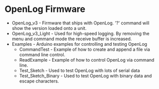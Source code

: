 OpenLog Firmware
=======

* OpenLog_v3 - Firmware that ships with OpenLog. '?' command will show the version loaded onto a unit.
* OpenLog_v3_Light - Used for high-speed logging. By removing the menu and command mode the receive buffer is increased.
* Examples - Arduino examples for controlling and testing OpenLog
    * CommandTest - Example of how to create and append a file via command line control.
    * ReadExample - Example of how to control OpenLog via command line.
    * Test_Sketch - Used to test OpenLog with lots of serial data
    * Test_Sketch_Binary - Used to test OpenLog with binary data and escape characters.

